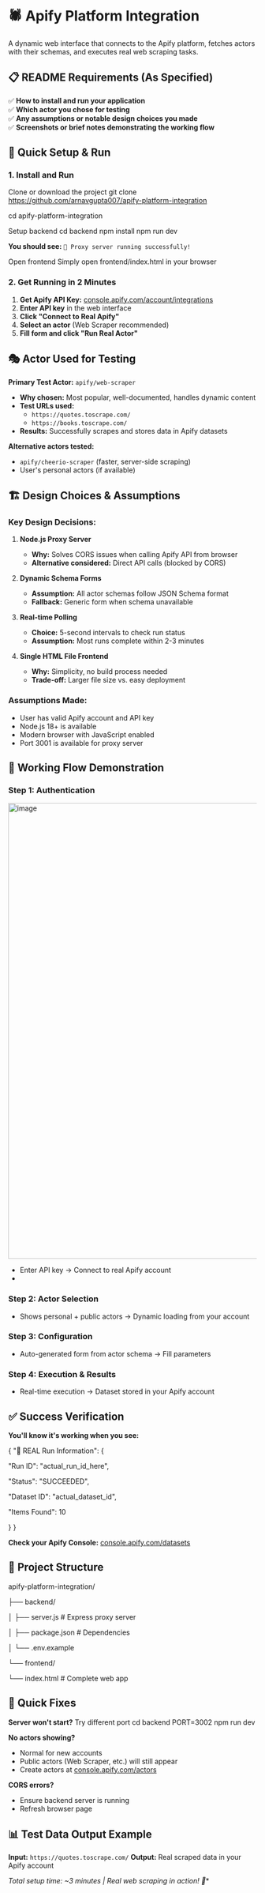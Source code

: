 # 🕷️ Apify Platform Integration

A dynamic web interface that connects to the Apify platform, fetches actors with their schemas, and executes real web scraping tasks.

## 📋 README Requirements (As Specified)

✅ **How to install and run your application**  
✅ **Which actor you chose for testing**  
✅ **Any assumptions or notable design choices you made**  
✅ **Screenshots or brief notes demonstrating the working flow**

## 🚀 Quick Setup & Run

### 1. Install and Run

Clone or download the project
git clone https://github.com/arnavgupta007/apify-platform-integration

cd apify-platform-integration

Setup backend
cd backend
npm install
npm run dev


**You should see:** `🎉 Proxy server running successfully!`

Open frontend
Simply open frontend/index.html in your browser


### 2. Get Running in 2 Minutes

1. **Get Apify API Key:** [console.apify.com/account/integrations](https://console.apify.com/account/integrations)
2. **Enter API key** in the web interface
3. **Click "Connect to Real Apify"**
4. **Select an actor** (Web Scraper recommended)
5. **Fill form and click "Run Real Actor"**

## 🎭 Actor Used for Testing

**Primary Test Actor:** `apify/web-scraper`
- **Why chosen:** Most popular, well-documented, handles dynamic content
- **Test URLs used:** 
  - `https://quotes.toscrape.com/`
  - `https://books.toscrape.com/`
- **Results:** Successfully scrapes and stores data in Apify datasets

**Alternative actors tested:**
- `apify/cheerio-scraper` (faster, server-side scraping)
- User's personal actors (if available)

## 🏗️ Design Choices & Assumptions

### Key Design Decisions:

1. **Node.js Proxy Server**
   - **Why:** Solves CORS issues when calling Apify API from browser
   - **Alternative considered:** Direct API calls (blocked by CORS)

2. **Dynamic Schema Forms**
   - **Assumption:** All actor schemas follow JSON Schema format
   - **Fallback:** Generic form when schema unavailable

3. **Real-time Polling**
   - **Choice:** 5-second intervals to check run status
   - **Assumption:** Most runs complete within 2-3 minutes

4. **Single HTML File Frontend**
   - **Why:** Simplicity, no build process needed
   - **Trade-off:** Larger file size vs. easy deployment

### Assumptions Made:

- User has valid Apify account and API key
- Node.js 18+ is available
- Modern browser with JavaScript enabled
- Port 3001 is available for proxy server

## 📸 Working Flow Demonstration

### Step 1: Authentication
<img width="1882" height="923" alt="image" src="https://github.com/user-attachments/assets/35a31935-dbc9-4f99-9e6f-2e6867cd87d8" />


- Enter API key → Connect to real Apify account
- 
### Step 2: Actor Selection
- Shows personal + public actors → Dynamic loading from your account

### Step 3: Configuration
- Auto-generated form from actor schema → Fill parameters

### Step 4: Execution & Results
- Real-time execution → Dataset stored in your Apify account

## ✅ Success Verification

**You'll know it's working when you see:**

{
"🎉 REAL Run Information": {

"Run ID": "actual_run_id_here",

"Status": "SUCCEEDED",

"Dataset ID": "actual_dataset_id",

"Items Found": 10

}
}

**Check your Apify Console:** [console.apify.com/datasets](https://console.apify.com/datasets)

## 🔧 Project Structure
apify-platform-integration/

├── backend/

│ ├── server.js # Express proxy server

│ ├── package.json # Dependencies

│ └── .env.example

└── frontend/

└── index.html # Complete web app

## 🐛 Quick Fixes


**Server won't start?**
Try different port
cd backend
PORT=3002 npm run dev

**No actors showing?**
- Normal for new accounts
- Public actors (Web Scraper, etc.) will still appear
- Create actors at [console.apify.com/actors](https://console.apify.com/actors)

**CORS errors?**
- Ensure backend server is running
- Refresh browser page

## 📊 Test Data Output Example

**Input:** `https://quotes.toscrape.com/`
**Output:** Real scraped data in your Apify account

*Total setup time: ~3 minutes | Real web scraping in action! 🚀**
